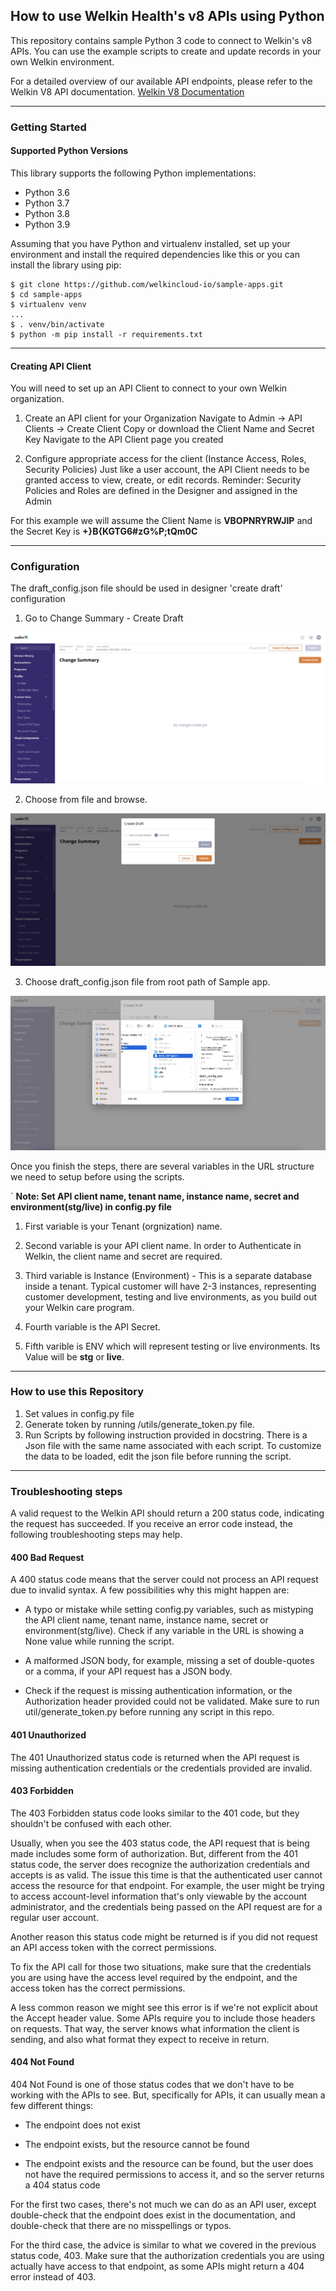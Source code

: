
## How to use Welkin Health's v8 APIs using Python


This repository contains sample Python 3 code to connect to Welkin's v8 APIs.
You can use the example scripts to create and update records in your own Welkin environment.

For a detailed overview of our available API endpoints, please refer to the Welkin V8 API documentation.
[Welkin V8 Documentation](https://developers.welkinhealth.com/ "Welkin V8 Documentation")

---
###  Getting Started
#### Supported Python Versions
This library supports the following Python implementations:

-  Python 3.6
- Python 3.7
- Python 3.8
- Python 3.9

Assuming that you have Python and virtualenv installed, set up your environment and install the required dependencies 
like this or you can install the library using pip:

```
$ git clone https://github.com/welkincloud-io/sample-apps.git
$ cd sample-apps
$ virtualenv venv
...
$ . venv/bin/activate
$ python -m pip install -r requirements.txt
```
---

#### Creating API Client

You will need to set up an API Client to connect to your own Welkin organization.

1. Create an API client for your Organization
Navigate to Admin -> API Clients -> Create Client
Copy or download the Client Name and Secret Key
Navigate to the API Client page you created

2. Configure appropriate access for the client (Instance Access, Roles, Security Policies)
Just like a user account, the API Client needs to be granted access to view, create, or edit records.
Reminder: Security Policies and Roles are defined in the Designer and assigned in the Admin

For this example we will assume the Client Name is **VBOPNRYRWJIP** and the Secret Key is **+}B{KGTG6#zG%P;tQm0C**

---
### Configuration

The draft_config.json file should be used in designer 'create draft' configuration
1. Go to Change Summary - Create Draft

![designer](docs/static/designer1.jpg)

2. Choose from file and browse.

![create_draft](docs/static/create_draft.jpg)

3. Choose draft_config.json file from root path of Sample app.

![draft_config](docs/static/draft_config.jpg)

Once you finish the steps, there are several variables in the URL structure we need to setup before using the scripts.

`
**Note: Set API client name, tenant name,
instance name, secret and environment(stg/live) in config.py file**

1. First variable is your Tenant (orgnization) name.

2.  Second variable is your API client name.
In order to Authenticate in Welkin, the client name and secret are required.

3.  Third variable is Instance (Environment) - This is a separate database inside a tenant.
    Typical customer will have 2-3 instances, representing customer development,
    testing and live environments, as you build out your Welkin care program.

4.  Fourth variable is the API Secret.

5.  Fifth varible is ENV which will represent testing or live environments.
    Its Value will be **stg** or **live**.

---

### How to use this Repository
1. Set values in config.py file
2. Generate token by running /utils/generate_token.py file.
3. Run Scripts by following instruction provided in docstring. There is a Json file with
the same name associated with each script. To customize the data to be loaded, edit the json file before running the script.

---
### Troubleshooting steps

A valid request to the Welkin API should return a 200 status code, indicating the request has succeeded.
If you receive an error code instead, the following troubleshooting steps may help.

#### 400 Bad Request
A 400 status code means that the server could not process an API request due to invalid syntax.
A few possibilities why this might happen are:
- A typo or mistake while setting config.py variables, such as mistyping the API client name, tenant name,
    instance name, secret or environment(stg/live). Check if any variable in the URL is showing a None value while running the script.

- A malformed JSON body, for example, missing a set of double-quotes or a comma, if your API request has a JSON body.

- Check if the request is missing authentication information, or the Authorization header provided could not be validated.
Make sure to run util/generate_token.py before running any script in this repo.

#### 401 Unauthorized

The 401 Unauthorized status code is returned when the API request is missing authentication credentials or
the credentials provided are invalid.

#### 403 Forbidden
The 403 Forbidden status code looks similar to the 401 code, but they shouldn't be confused with each other.

Usually, when you see the 403 status code, the API request that is being made includes some form of authorization. But, different from the 401 status code, the server does recognize the authorization credentials and accepts is as valid. The issue this time is that the authenticated user cannot access the resource for that endpoint. For example, the user might be trying to access account-level information that's only viewable by the account administrator, and the credentials being passed on the API request are for a regular user account.

Another reason this status code might be returned is if you did not request an API access token with the correct permissions.

To fix the API call for those two situations, make sure that the credentials you are using have the access level required by the endpoint, and the access token has the correct permissions.

A less common reason we might see this error is if we're not explicit about the Accept header value. Some APIs require you to include those headers on requests. That way, the server knows what information the client is sending, and also what format they expect to receive in return.

#### 404 Not Found
404 Not Found is one of those status codes that we don't have to be working with the APIs to see. But, specifically for APIs, it can usually mean a few different things:

- The endpoint does not exist

- The endpoint exists, but the resource cannot be found

- The endpoint exists and the resource can be found, but the user does not have the required permissions to access it, and so the server returns a 404 status code

For the first two cases, there's not much we can do as an API user, except double-check that the endpoint does exist in the documentation, and double-check that there are no misspellings or typos.

For the third case, the advice is similar to what we covered in the previous status code, 403. Make sure that the authorization credentials you are using actually have access to that endpoint, as some APIs might return a 404 error instead of 403.